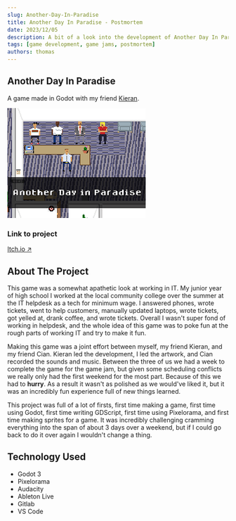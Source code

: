 ```yaml
---
slug: Another-Day-In-Paradise
title: Another Day In Paradise - Postmortem 
date: 2023/12/05
description: A bit of a look into the development of Another Day In Paradise 
tags: [game development, game jams, postmortem]
authors: thomas
---
```


## Another Day In Paradise

A game made in Godot with my friend [Kieran](https://www.linkedin.com/in/kieran-lewis-738837106/).

![adip_box_art](../static/img/adip_box_art.png)

<!--truncate-->

### Link to project
[Itch.io ↗ ](https://hexatin.itch.io/another-day-in-paradise)


## About The Project

This game was a somewhat apathetic look at working in IT. My junior year of high school I worked at the local community college over the summer at the IT helpdesk as a tech for minimum wage. I answered phones, wrote tickets, went to help customers, manually updated laptops, wrote tickets, got yelled at, drank coffee, and wrote tickets. Overall I wasn't super fond of working in helpdesk, and the whole idea of this game was to poke fun at the rough parts of working IT and try to make it fun.

Making this game was a joint effort between myself, my friend Kieran, and my friend Cian. Kieran led the development, I led the artwork, and Cian recorded the sounds and music. Between the three of us we had a week to complete the game for the game jam, but given some scheduling conflicts we really only had the first weekend for the most part. Because of this we had to **hurry**. As a result it wasn't as polished as we would've liked it, but it was an incredibly fun experience full of new things learned.

This project was full of a lot of firsts, first time making a game, first time using Godot, first time writing GDScript, first time using Pixelorama, and first time making sprites for a game. It was incredibly challenging cramming everything into the span of about 3 days over a weekend, but if I could go back to do it over again I wouldn't change a thing. 

## Technology Used

- Godot 3
- Pixelorama 
- Audacity
- Ableton Live
- Gitlab
- VS Code




 
